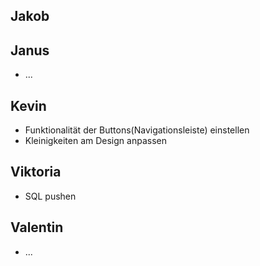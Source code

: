 ## Jakob

## Janus

-   ...

## Kevin

-   Funktionalität der Buttons(Navigationsleiste) einstellen
-   Kleinigkeiten am Design anpassen

## Viktoria

-   SQL pushen

## Valentin

-   ...
